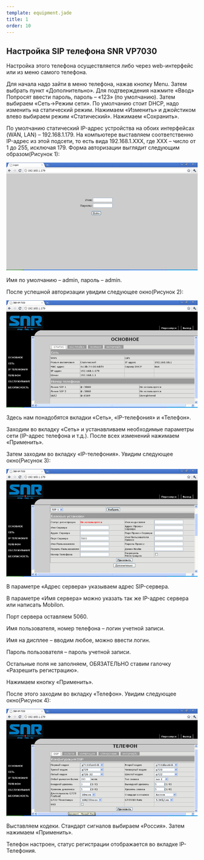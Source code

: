 ```yaml
--- 
template: equipment.jade
title: 1
order: 10
---
```


## Настройка SIP телефона SNR VP7030
Настройка этого телефона осуществляется либо через web-интерфейс или из меню самого телефона.

Для начала надо зайти в меню телефона, нажав кнопку Menu. Затем выбрать пункт «Дополнительно». Для подтверждения нажмите «Ввод» Попросят ввести пароль, пароль – «123» (по умолчанию). Затем выбираем «Сеть->Режим сети». По умолчанию стоит DHCP, надо изменить на статический режим. Нажимаем «Изменить» и джойстиком влево выбираем режим «Статический». Нажимаем «Сохранить».

По умолчанию статический IP-адрес устройства на обоих интерфейсах (WAN, LAN) – 192.168.1.179. На компьютере выставляем соответственно IP-адрес из этой подсети, то есть вида 192.168.1.ХХХ, где ХХХ – число от 1 до 255, исключая 179. Форма авторизации выглядит следующим образом(Рисунок 1):

![](1.png)

Имя по умолчанию – admin, пароль – admin.

После успешной авторизации увидим следующее окно(Рисунок 2):

![](2.png)

Здесь нам понадобятся вкладки «Сеть», «IP-телефония» и «Телефон».

Заходим во вкладку «Сеть» и устанавливаем необходимые параметры сети (IP-адрес телефона и т.д.). После всех изменений нажимаем «Применить».

Затем заходим во вкладку «IP-телефония». Увидим следующее окно(Рисунок 3):

![](3.png)

В параметре «Адрес сервера» указываем адрес SIP-сервера.

В параметре «Имя сервера» можно указать так же IP-адрес сервера или написать Mobilon.

Порт сервера оставляем 5060.

Имя пользователя, номер телефона – логин учетной записи.

Имя на дисплее – вводим любое,  можно ввести логин.

Пароль пользователя – пароль учетной записи.

Остальные поля не заполняем, ОБЯЗАТЕЛЬНО ставим галочку «Разрешить регистрацию».

Нажимаем кнопку «Применить».

После этого заходим во вкладку «Телефон». Увидим следующее окно(Рисунок 4):

![](4.png)

Выставляем кодеки. Стандарт сигналов выбираем «Россия». Затем нажимаем «Применить».

Телефон настроен, статус регистрации отображается во вкладке IP-Телефония.